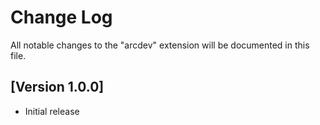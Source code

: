 # Change Log

All notable changes to the "arcdev" extension will be documented in this file.

## [Version 1.0.0]

- Initial release
